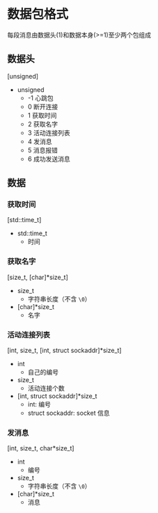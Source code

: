 # 数据包格式

每段消息由数据头(1)和数据本身(>=1)至少两个包组成

## 数据头

[unsigned]

* unsigned
  * -1 心跳包
  * 0 断开连接
  * 1 获取时间
  * 2 获取名字
  * 3 活动连接列表
  * 4 发消息
  * 5 消息报错
  * 6 成功发送消息

## 数据

### 获取时间

[std::time_t]

* std::time_t
  * 时间

### 获取名字

[size_t, [char]*size_t]

* size_t
  * 字符串长度（不含 `\0`）
* [char]*size_t
  * 名字

### 活动连接列表

[int, size_t, [int, struct sockaddr]*size_t]

* int
  * 自己的编号
* size_t
  * 活动连接个数
* [int, struct sockaddr]*size_t
  * int: 编号
  * struct sockaddr: socket 信息

### 发消息

[int, size_t, char*size_t]

* int
  * 编号
* size_t
  * 字符串长度（不含 `\0`）
* [char]*size_t
  * 消息
